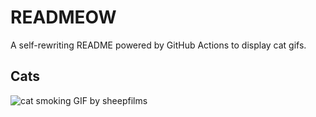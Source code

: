 # READMEOW

A self-rewriting README powered by GitHub Actions to display cat gifs.

## Cats

![cat smoking GIF by sheepfilms](https://media0.giphy.com/media/l0ExdMHUDKteztyfe/200.gif?cid=9acd02davpu51ojn4log2bhjgknk7sjehug1542zxlmwusn8&ep=v1_gifs_search&rid=200.gif&ct=g)
